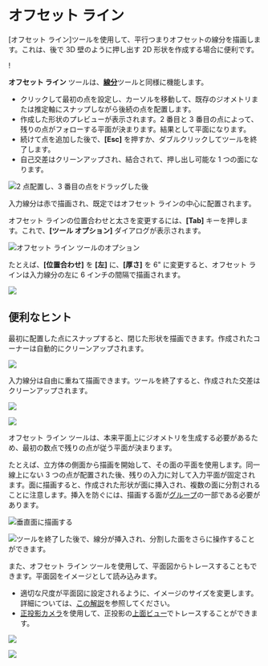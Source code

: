 # オフセット ライン

[オフセット ライン]ツールを使用して、平行つまりオフセットの線分を描画します。これは、後で 3D 壁のように押し出す 2D 形状を作成する場合に便利です。

\![](<../.gitbook/assets/image (3) (1).png>)

**オフセット ライン** ツールは、[**線分**](https://windows.help.formit.autodesk.com/tool-library/line-tool)ツールと同様に機能します。

* クリックして最初の点を設定し、カーソルを移動して、既存のジオメトリまたは推定軸にスナップしながら後続の点を配置します。
* 作成した形状のプレビューが表示されます。2 番目と 3 番目の点によって、残りの点がフォローする平面が決まります。結果として平面になります。
* 続けて点を追加した後で、**[Esc]** を押すか、ダブルクリックしてツールを終了します。
* 自己交差はクリーンアップされ、結合されて、押し出し可能な 1 つの面になります。

![2 点配置し、3 番目の点をドラッグした後](../.gitbook/assets/walls1.png)

入力線分は赤で描画され、既定ではオフセット ラインの中心に配置されます。

オフセット ラインの位置合わせと太さを変更するには、**[Tab]** キーを押します。これで、**[ツール オプション]** ダイアログが表示されます。

![オフセット ライン ツールのオプション](../.gitbook/assets/walls2.png)

たとえば、**[位置合わせ]** を **[左]** に、**[厚さ]** を 6" に変更すると、オフセット ラインは入力線分の左に 6 インチの間隔で描画されます。

![](../.gitbook/assets/walls3.png)

## 便利なヒント

最初に配置した点にスナップすると、閉じた形状を描画できます。作成されたコーナーは自動的にクリーンアップされます。

![](../.gitbook/assets/walls4.png)

入力線分は自由に重ねて描画できます。ツールを終了すると、作成された交差はクリーンアップされます。

![](../.gitbook/assets/walls5.png)

![](../.gitbook/assets/walls6.png)

オフセット ライン ツールは、本来平面上にジオメトリを生成する必要があるため、最初の数点で残りの点が従う平面が決まります。

たとえば、立方体の側面から描画を開始して、その面の平面を使用します。同一線上にない 3 つの点が配置された後、残りの入力に対して入力平面が固定されます。面に描画すると、作成された形状が面に挿入され、複数の面に分割されることに注意します。挿入を防ぐには、描画する面が[グループ](https://windows.help.formit.autodesk.com/tool-library/groups)の一部である必要があります。

![垂直面に描画する](../.gitbook/assets/walls7.png)

![ツールを終了した後で、線分が挿入され、分割した面をさらに操作することができます。](../.gitbook/assets/walls8.png)

また、オフセット ライン ツールを使用して、平面図からトレースすることもできます。平面図をイメージとして読み込みます。

* 適切な尺度が平面図に設定されるように、イメージのサイズを変更します。詳細については、[この解説](https://windows.help.formit.autodesk.com/building-the-farnsworth-house/work-with-images-and-the-ground-plane)を参照してください。
* [正投影カメラ](orthographic-camera.md)を使用して、正投影の[上面ビュー](orthographic-views.md)でトレースすることができます。

![](../.gitbook/assets/walls9.png)

![](../.gitbook/assets/walls10.png)
